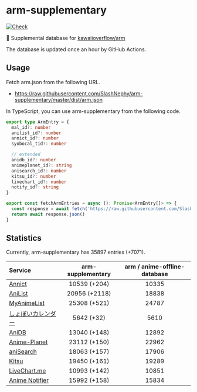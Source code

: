 # arm-supplementary

[![Check](https://github.com/SlashNephy/arm-supplementary/actions/workflows/check-node.yml/badge.svg)](https://github.com/SlashNephy/arm-supplementary/actions/workflows/check-node.yml)

💊 Supplemental database for [kawaiioverflow/arm](https://github.com/kawaiioverflow/arm)

The database is updated once an hour by GitHub Actions.

## Usage

Fetch arm.json from the following URL.

- https://raw.githubusercontent.com/SlashNephy/arm-supplementary/master/dist/arm.json

In TypeScript, you can use arm-supplementary from the following code.

```TypeScript
export type ArmEntry = {
  mal_id?: number
  anilist_id?: number
  annict_id?: number
  syobocal_tid?: number

  // extended
  anidb_id?: number
  animeplanet_id?: string
  anisearch_id?: number
  kitsu_id?: number
  livechart_id?: number
  notify_id?: string
}

export const fetchArmEntries = async (): Promise<ArmEntry[]> => {
  const response = await fetch('https://raw.githubusercontent.com/SlashNephy/arm-supplementary/master/dist/arm.json')
  return await response.json()
}
```

## Statistics

Currently, arm-supplementary has 35897 entries (+7071).

| Service                                     | arm-supplementary | arm / anime-offline-database |
| :------------------------------------------ | :---------------: | :--------------------------: |
| [Annict](https://annict.com)                |   10539 (+204)    |            10335             |
| [AniList](https://anilist.co)               |   20956 (+2118)   |            18838             |
| [MyAnimeList](https://myanimelist.net)      |   25308 (+521)    |            24787             |
| [しょぼいカレンダー](https://cal.syoboi.jp) |    5642 (+32)     |             5610             |
| [AniDB](https://anidb.net)                  |   13040 (+148)    |            12892             |
| [Anime-Planet](https://anime-planet.com)    |   23112 (+150)    |            22962             |
| [aniSearch](https://anisearch.com)          |   18063 (+157)    |            17906             |
| [Kitsu](https://kitsu.io)                   |   19450 (+161)    |            19289             |
| [LiveChart.me](https://livechart.me)        |   10993 (+142)    |            10851             |
| [Anime Notifier](https://notify.moe)        |   15992 (+158)    |            15834             |
